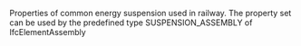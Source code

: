 Properties of common energy suspension used in railway. The property set can be used by the predefined type SUSPENSION_ASSEMBLY of IfcElementAssembly
